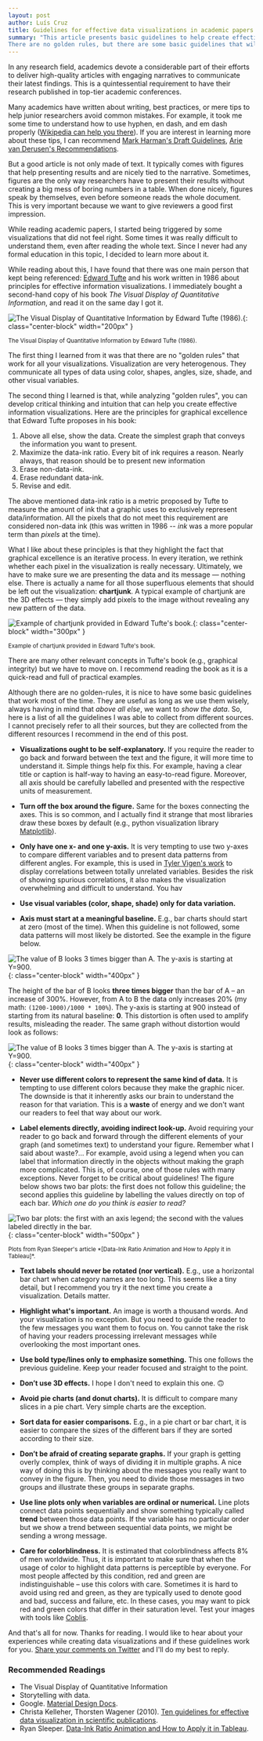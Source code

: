 ```yaml
---
layout: post
author: Luís Cruz
title: Guidelines for effective data visualizations in academic papers. 
summary: "This article presents basic guidelines to help create effective visualizations. 
There are no golden rules, but there are some basic guidelines that will surely help. This article pinpoints guidelines that I have found useful based on my experience as academic. I wrote this article having academic writing in mind, but I find it very important for any other type of communication."
---
```


In any research field, academics devote a considerable part of their efforts to deliver high-quality articles with engaging narratives to communicate their latest findings. This is a quintessential requirement to have their research published in top-tier academic conferences.

Many academics have written about writing, best practices, or mere tips to help junior researchers avoid common mistakes. For example, it took me some time to understand how to use hyphen, en dash, and em dash properly ([Wikipedia can help you there](https://nps.edu/web/gwc/dashes-and-hyphens)). If you are interest in learning more about these tips, I can recommend [Mark Harman's Draft Guidelines], [Arie van Derusen's Recommendations].

But a good article is not only made of text. It typically comes with figures that help presenting results and are nicely tied to the narrative. Sometimes, figures are the only way researchers have to present their results without creating a big mess of boring numbers in a table. When done nicely, figures speak by themselves, even before someone reads the whole document. This is very important because we want to give reviewers a good first impression.

While reading academic papers, I started being triggered by some visualizations that did not feel right. Some times it was really difficult to understand them, even after reading the whole text. Since I never had any formal education in this topic, I decided to learn more about it.

While reading about this, I have found that there was one main person that kept being referenced: [Edward Tufte] and his work written in 1986 about principles for effective information visualizations. I immediately bought a second-hand copy of his book *The Visual Display of Quantitative Information*, and read it on the same day I got it.

![The Visual Display of Quantitative Information by Edward Tufte (1986).](/img/blog/tufte_book.jpg){: class="center-block" width="200px" }

<p class="text-center text-muted"><small>The Visual Display of Quantitative Information by Edward Tufte (1986).</small></p>

The first thing I learned from it was that there are no "golden rules" that work for all your visualizations. Visualization are very heterogenous. They communicate all types of data using color, shapes, angles, size, shade, and other visual variables.

The second thing I learned is that, while analyzing "golden rules", you can develop critical thinking and intuition that can help you create effective information visualizations.
Here are the principles for graphical excellence that Edward Tufte proposes in his book:

1. Above all else, show the data. Create the simplest graph that conveys the information you want to present.
2. Maximize the data-ink ratio. Every bit of ink requires a reason. Nearly always, that reason should be to present new information
3. Erase non-data-ink.
4. Erase redundant data-ink.
5. Revise and edit.

The above mentioned data-ink ratio is a metric proposed by Tufte to measure the amount of ink that a graphic uses to exclusively represent data/information. All the pixels that do not meet this requirement are considered non-data ink (this was written in 1986 -- *ink* was a more popular term than *pixels* at the time).

What I like about these principles is that they highlight the fact that graphical excellence is an iterative process. In every iteration, we rethink whether each pixel in the visualization is really necessary. Ultimately, we have to make sure we are presenting the data and its message — nothing else. There is actually a name for all those superfluous elements that should be left out the visualization: **chartjunk**. A typical example of chartjunk are the 3D effects — they simply add pixels to the image without revealing any new pattern of the data.

![Example of chartjunk provided in Edward Tufte's book.](/img/blog/chartjunk.jpg){: class="center-block" width="300px" }

<p class="text-center text-muted"><small>Example of chartjunk provided in Edward Tufte's book.</small></p>

There are many other relevant concepts in Tufte's book (e.g., graphical integrity) but we have to move on. I recommend reading the book as it is a quick-read and full of practical examples. 

Although there are no golden-rules, it is nice to have some basic guidelines that work most of the time. They are useful as long as we use them wisely, always having in mind that *above all else*, we want to *show the data*. So, here is a list of all the guidelines I was able to collect from different sources. I cannot precisely refer to all their sources, but they are collected from the different resources I recommend in the end of this post.

- **Visualizations ought to be self-explanatory.** If you require the reader to go back and forward between the text and the figure, it will more time to understand it. Simple things help fix this. For example, having a clear title or caption is half-way to having an easy-to-read figure. Moreover, all axis should be carefully labelled and presented with the respective units of measurement.

- **Turn off the box around the figure.** Same for the boxes connecting the axes. This is so common, and I actually find it strange that most libraries draw these boxes by default (e.g., python visualization library [Matplotlib]). 

- **Only have one x- and one y-axis.** It is very tempting to use two y-axes to compare different variables and to present data patterns from different angles. For example, this is used in [Tyler Vigen's work] to display correlations between totally unrelated variables. Besides the risk of showing spurious correlations, it also makes the visualization overwhelming and difficult to understand. You hav

- **Use visual variables (color, shape, shade) only for data variation.**

- **Axis must start at a meaningful baseline.** E.g., bar charts should start at zero (most of the time). When this guideline is not followed, some data patterns will most likely be distorted. See the example in the figure below.

![The value of B looks 3 times bigger than A. The y-axis is starting at Y=900.](/img/blog/axis_zero.png){: class="center-block" width="400px" }

The height of the bar of B looks **three times bigger** than the bar of A – an increase of 300%. However, from A to B the data only increases 20% (my math: `(1200-1000)/1000 * 100%`).
The y-axis is starting at 900 instead of starting from its natural baseline: **0**.
This distortion is often used to amplify results, misleading the reader. The same graph without distortion would look as follows:

![The value of B looks 3 times bigger than A. The y-axis is starting at Y=900.](/img/blog/axis_zero_fixed.png){: class="center-block" width="400px" }

- **Never use different colors to represent the same kind of data.** It is tempting to use different colors because they make the graphic nicer. The downside is that it inherently asks our brain to understand the reason for that variation. This is a **waste** of energy and we don't want our readers to feel that way about our work.

- **Label elements directly, avoiding indirect look-up.** Avoid requiring your reader to go back and forward through the different elements of your graph (and sometimes text) to understand your figure. Remember what I said about waste?… For example, avoid using a legend when you can label that information directly in the objects without making the graph more complicated. This is, of course, one of those rules with many exceptions. Never forget to be critical about guidelines! The figure below shows two bar plots: the first does not follow this guideline; the second applies this guideline by labelling the values directly on top of each bar. *Which one do you think is easier to read?*

![Two bar plots: the first with an axis legend; the second with the values labeled directly in the bar.](/img/blog/labels.png){: class="center-block" width="500px" }
<p class="text-center text-muted" markdown='1'>
  <small>Plots from Ryan Sleeper's article *[Data-Ink Ratio Animation and How to Apply it in Tableau]*.</small>
</p>


- **Text labels should never be rotated (nor vertical).** E.g., use a horizontal bar chart when category names are too long. This seems like a tiny detail, but I recommend you try it the next time you create a visualization. Details matter.

- **Highlight what's important.** An image is worth a thousand words. And your visualization is no exception. But you need to guide the reader to the few messages you want them to focus on. You cannot take the risk of having your readers processing irrelevant messages while overlooking the most important ones. 

- **Use bold type/lines only to emphasize something.** This one follows the previous guideline. Keep your reader focused and straight to the point.

- **Don’t use 3D effects.** I hope I don't need to explain this one. 🙃

- **Avoid pie charts (and donut charts).** It is difficult to compare many slices in a pie chart. Very simple charts are the exception.

- **Sort data for easier comparisons.** E.g., in a pie chart or bar chart, it is easier to compare the sizes of the different bars if they are sorted according to their size.

- **Don’t be afraid of creating separate graphs.** If your graph is getting overly complex, think of ways of dividing it in multiple graphs. A nice way of doing this is by thinking about the messages you really want to convey in the figure. Then, you need to divide those messages in two groups and illustrate these groups in separate graphs.

- **Use line plots only when variables are ordinal or numerical.** Line plots connect data points sequentially and show something typically called **trend** between those data points. If the variable has no particular order but we show a trend between sequential data points, we might be sending a wrong message. 

- **Care for colorblindness.** It is estimated that colorblindness affects 8% of men worldwide. Thus, it is important to make sure that when the usage of color to highlight data patterns is perceptible by everyone. For most people affected by this condition, red and green are indistinguishable – use this colors with care. Sometimes it is hard to avoid using red and green, as they are typically used to denote good and bad, success and failure, etc. In these cases, you may want to pick red and green colors that differ in their saturation level. Test your images with tools like [Coblis].

And that's all for now. Thanks for reading.
I would like to hear about your experiences while creating data visualizations and if these guidelines work for you. [Share your comments on Twitter] and I'll do my best to reply.


### Recommended Readings

- The Visual Display of Quantitative Information
- Storytelling with data.
- Google. [Material Design Docs].
- Christa Kelleher, Thorsten Wagener (2010). [Ten guidelines for effective data visualization in scientific publications](https://doi.org/10.1016/j.envsoft.2010.12.006). 
- Ryan Sleeper. [Data-Ink Ratio Animation and How to Apply it in Tableau].

[Mark Harman's Draft Guidelines]: https://cragkhit.github.io/files/harman-writing-advice.pdf
[Mary Shaw's minitutorial]: https://www.cs.cmu.edu/~Compose/shaw-icse03.pdf
[Arie van Derusen's Recommendations]: https://avandeursen.com/2013/07/10/research-paper-writing-recommendations/
[Edward Tufte]: https://www.edwardtufte.com
[Matplotlib]: https://matplotlib.org
[Tyler Vigen's work]: https://www.tylervigen.com/spurious-correlations
[Data-Ink Ratio Animation and How to Apply it in Tableau]: https://playfairdata.com/data-ink-ratio-animation-and-how-to-apply-it-in-tableau/
[Material Design Docs]: https://material.io/design/communication/data-visualization.html
[Share your comments on Twitter]: https://twitter.com/intent/tweet?url={{site.url}}{{page.url}}&text=Check%20out%20these%20guidelines%20for%20information%20visualization!%20By%20@luismcruz
[Coblis]: https://www.color-blindness.com/coblis-color-blindness-simulator/
